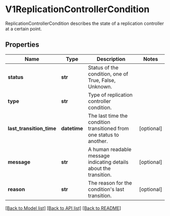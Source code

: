 # V1ReplicationControllerCondition

ReplicationControllerCondition describes the state of a replication controller at a certain point.

## Properties
Name | Type | Description | Notes
------------ | ------------- | ------------- | -------------
**status** | **str** | Status of the condition, one of True, False, Unknown. | 
**type** | **str** | Type of replication controller condition. | 
**last_transition_time** | **datetime** | The last time the condition transitioned from one status to another. | [optional] 
**message** | **str** | A human readable message indicating details about the transition. | [optional] 
**reason** | **str** | The reason for the condition&#39;s last transition. | [optional] 

[[Back to Model list]](../README.md#documentation-for-models) [[Back to API list]](../README.md#documentation-for-api-endpoints) [[Back to README]](../README.md)


